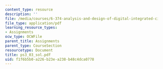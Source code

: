 ```yaml
---
content_type: resource
description: ''
file: /media/courses/6-374-analysis-and-design-of-digital-integrated-circuits-fall-2003/f1f6b5b0a226b23ea238b48c4dca0778_ps3_03_sol.pdf
file_type: application/pdf
learning_resource_types:
- Assignments
ocw_type: OCWFile
parent_title: Assignments
parent_type: CourseSection
resourcetype: Document
title: ps3_03_sol.pdf
uid: f1f6b5b0-a226-b23e-a238-b48c4dca0778
---
```

